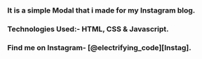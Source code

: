 ### It is a simple Modal that i made for my Instagram blog.


### Technologies Used:- HTML, CSS & Javascript.


### Find me on Instagram- [@electrifying_code][Instag].

[Instagram]: https://www.instagram.com/electrifying_codes